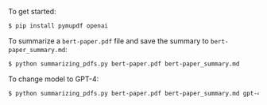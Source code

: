 To get started:
```bash
$ pip install pymupdf openai
```
To summarize a `bert-paper.pdf` file and save the summary to `bert-paper_summary.md`:
```bash
$ python summarizing_pdfs.py bert-paper.pdf bert-paper_summary.md
```
To change model to GPT-4:
```bash
$ python summarizing_pdfs.py bert-paper.pdf bert-paper_summary.md gpt-4
```